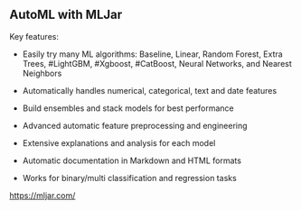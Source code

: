 ## AutoML with MLJar ##
Key features:

- Easily try many ML algorithms: Baseline, Linear, Random Forest, Extra Trees, #LightGBM, #Xgboost, #CatBoost, Neural Networks, and Nearest Neighbors

- Automatically handles numerical, categorical, text and date features

- Build ensembles and stack models for best performance

- Advanced automatic feature preprocessing and engineering

- Extensive explanations and analysis for each model

- Automatic documentation in Markdown and HTML formats

- Works for binary/multi classification and regression tasks
  
https://mljar.com/

